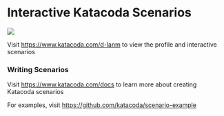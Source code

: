 # Interactive Katacoda Scenarios

[![](http://shields.katacoda.com/katacoda/d-lanm/count.svg)](https://www.katacoda.com/d-lanm "Get your profile on Katacoda.com")

Visit https://www.katacoda.com/d-lanm to view the profile and interactive scenarios

### Writing Scenarios
Visit https://www.katacoda.com/docs to learn more about creating Katacoda scenarios

For examples, visit https://github.com/katacoda/scenario-example
